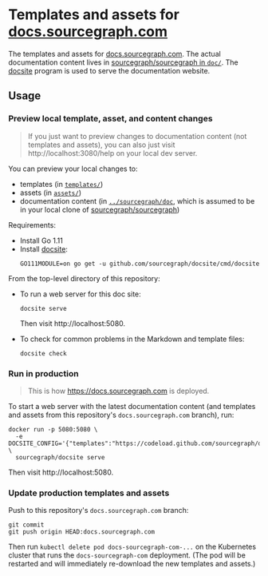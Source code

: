 # Templates and assets for [docs.sourcegraph.com](https://docs.sourcegraph.com)

The templates and assets for [docs.sourcegraph.com](https://docs.sourcegraph.com). The actual documentation content lives in [sourcegraph/sourcegraph in `doc/`](https://github.com/sourcegraph/sourcegraph/tree/master/doc). The [docsite](https://github.com/sourcegraph/docsite) program is used to serve the documentation website.

## Usage

### Preview local template, asset, and content changes

> If you just want to preview changes to documentation content (not templates and assets), you can also just visit http://localhost:3080/help on your local dev server.

You can preview your local changes to:

- templates (in [`templates/`](templates))
- assets (in [`assets/`](assets))
- documentation content (in [`../sourcegraph/doc`](https://github.com/sourcegraph/sourcegraph/tree/master/doc), which is assumed to be in your local clone of [sourcegraph/sourcegraph](https://github.com/sourcegraph/sourcegraph))

Requirements:

- Install Go 1.11
- Install [docsite](https://github.com/sourcegraph/docsite):
   ```shell
   GO111MODULE=on go get -u github.com/sourcegraph/docsite/cmd/docsite
   ```

From the top-level directory of this repository:

- To run a web server for this doc site:
   ```shell
   docsite serve
   ```
   
   Then visit http://localhost:5080.
- To check for common problems in the Markdown and template files:
   ```shell
   docsite check
   ```

### Run in production

> This is how https://docs.sourcegraph.com is deployed.

To start a web server with the latest documentation content (and templates and assets from this repository's `docs.sourcegraph.com` branch), run:

```shell
docker run -p 5080:5080 \
  -e DOCSITE_CONFIG='{"templates":"https://codeload.github.com/sourcegraph/docs.sourcegraph.com/zip/docs.sourcegraph.com#*/templates/","assets":"https://codeload.github.com/sourcegraph/docs.sourcegraph.com/zip/docs.sourcegraph.com#*/assets/","content":"https://codeload.github.com/sourcegraph/sourcegraph/zip/$VERSION#*/doc/","baseURLPath":"/","assetsBaseURLPath":"/assets/"}' \
  sourcegraph/docsite serve
```

Then visit http://localhost:5080.

### Update production templates and assets

Push to this repository's `docs.sourcegraph.com` branch:

```shell
git commit
git push origin HEAD:docs.sourcegraph.com
```

Then run `kubectl delete pod docs-sourcegraph-com-...` on the Kubernetes cluster that runs the `docs-sourcegraph-com` deployment. (The pod will be restarted and will immediately re-download the new templates and assets.)
